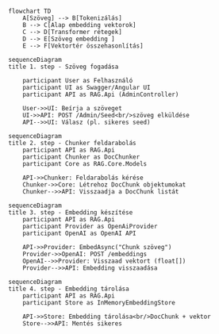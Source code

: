 ﻿```mermaid

flowchart TD
    A[Szöveg] --> B[Tokenizálás]
    B --> C[Alap embedding vektorok]
    C --> D[Transformer rétegek]
    D --> E[Szöveg embedding ]
    E --> F[Vektortér összehasonlítás]
```

```mermaid
sequenceDiagram
title 1. step - Szöveg fogadása

    participant User as Felhasználó
    participant UI as Swagger/Angular UI
    participant API as RAG.Api (AdminController)

    User->>UI: Beírja a szöveget
    UI->>API: POST /Admin/Seed<br/>szöveg elküldése
    API-->>UI: Válasz (pl. sikeres seed)

```

```mermaid
sequenceDiagram
title 2. step - Chunker feldarabolás
    participant API as RAG.Api
    participant Chunker as DocChunker
    participant Core as RAG.Core.Models

    API->>Chunker: Feldarabolás kérése
    Chunker->>Core: Létrehoz DocChunk objektumokat
    Chunker-->>API: Visszaadja a DocChunk listát
```

```mermaid
sequenceDiagram
title 3. step - Embedding készítése
    participant API as RAG.Api
    participant Provider as OpenAiProvider
    participant OpenAI as OpenAI API

    API->>Provider: EmbedAsync("Chunk szöveg")
    Provider->>OpenAI: POST /embeddings
    OpenAI-->>Provider: Visszaad vektort (float[])
    Provider-->>API: Embedding visszaadása
```

```mermaid
sequenceDiagram
title 4. step - Embedding tárolása
    participant API as RAG.Api
    participant Store as InMemoryEmbeddingStore

    API->>Store: Embedding tárolása<br/>DocChunk + vektor
    Store-->>API: Mentés sikeres
```

